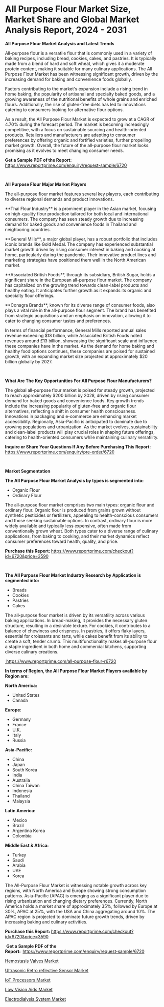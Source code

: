 <p><h1>All Purpose Flour Market Size, Market Share and Global Market Analysis Report, 2024 - 2031</h1></p><p><strong>All Purpose Flour Market Analysis and Latest Trends</strong></p>
<p><p>All-purpose flour is a versatile flour that is commonly used in a variety of baking recipes, including bread, cookies, cakes, and pastries. It is typically made from a blend of hard and soft wheat, which gives it a moderate protein content, making it suitable for many culinary applications. The All Purpose Flour Market has been witnessing significant growth, driven by the increasing demand for baking and convenience foods globally. </p><p>Factors contributing to the market's expansion include a rising trend in home baking, the popularity of artisanal and specialty baked goods, and a growing awareness of the nutritional benefits of whole grains and enriched flours. Additionally, the rise of gluten-free diets has led to innovations catering to consumers looking for alternative flour options. </p><p>As a result, the All Purpose Flour Market is expected to grow at a CAGR of 4.70% during the forecast period. The market is becoming increasingly competitive, with a focus on sustainable sourcing and health-oriented products. Retailers and manufacturers are adapting to consumer preferences by offering organic and fortified varieties, further propelling market growth. Overall, the future of the all-purpose flour market looks promising as it evolves to meet changing consumer needs.</p></p>
<p><strong>Get a Sample PDF of the Report:&nbsp;</strong> <a href="https://www.reportprime.com/enquiry/request-sample/6720?utm_campaign=9&utm_medium=2&utm_source=Github&utm_content=ia&utm_term=05112024&utm_id=all-purpose-flour">https://www.reportprime.com/enquiry/request-sample/6720</a></p>
<p>&nbsp;</p>
<p><strong>All Purpose Flour Major Market Players</strong></p>
<p><p>The all-purpose flour market features several key players, each contributing to diverse regional demands and product innovations. </p><p>**Thai Flour Industry** is a prominent player in the Asian market, focusing on high-quality flour production tailored for both local and international consumers. The company has seen steady growth due to increasing demand for baked goods and convenience foods in Thailand and neighboring countries.</p><p>**General Mills**, a major global player, has a robust portfolio that includes iconic brands like Gold Medal. The company has experienced substantial market growth driven by rising consumer interest in baking and cooking at home, particularly during the pandemic. Their innovative product lines and marketing strategies have positioned them well in the North American market.</p><p>**Associated British Foods**, through its subsidiary, British Sugar, holds a significant share in the European all-purpose flour market. The company has capitalized on the growing trend towards clean-label products and healthy eating. It anticipates further growth as it expands its organic and specialty flour offerings.</p><p>**Conagra Brands**, known for its diverse range of consumer foods, also plays a vital role in the all-purpose flour segment. The brand has benefited from strategic acquisitions and an emphasis on innovation, allowing it to cater to changing consumer tastes and preferences. </p><p>In terms of financial performance, General Mills reported annual sales revenue exceeding $18 billion, while Associated British Foods noted revenues around £13 billion, showcasing the significant scale and influence these companies have in the market. As the demand for home baking and healthy food options continues, these companies are poised for sustained growth, with an expanding market size projected at approximately $20 billion globally by 2027.</p></p>
<p>&nbsp;</p>
<p><strong>What Are The Key Opportunities For All Purpose Flour Manufacturers?</strong></p>
<p><p>The global all-purpose flour market is poised for steady growth, projected to reach approximately $200 billion by 2028, driven by rising consumer demand for baked goods and convenience foods. Key growth trends include the increasing popularity of gluten-free and organic flour alternatives, reflecting a shift in consumer health consciousness. Innovations in packaging and e-commerce are enhancing market accessibility. Regionally, Asia-Pacific is anticipated to dominate due to growing populations and urbanization. As the market evolves, sustainability and clean-label products will play crucial roles in shaping future offerings, catering to health-oriented consumers while maintaining culinary versatility.</p></p>
<p><strong>Inquire or Share Your Questions If Any Before Purchasing This Report:</strong> <a href="https://www.reportprime.com/enquiry/pre-order/6720?utm_campaign=9&utm_medium=2&utm_source=Github&utm_content=ia&utm_term=05112024&utm_id=all-purpose-flour">https://www.reportprime.com/enquiry/pre-order/6720</a></p>
<p>&nbsp;</p>
<p><strong>Market Segmentation</strong></p>
<p><strong>The All Purpose Flour Market Analysis by types is segmented into:</strong></p>
<p><ul><li>Organic Flour</li><li>Ordinary Flour</li></ul></p>
<p><p>The all-purpose flour market comprises two main types: organic flour and ordinary flour. Organic flour is produced from grains grown without synthetic pesticides or fertilizers, appealing to health-conscious consumers and those seeking sustainable options. In contrast, ordinary flour is more widely available and typically less expensive, often made from conventionally grown wheat. Both types cater to a diverse range of culinary applications, from baking to cooking, and their market dynamics reflect consumer preferences toward health, quality, and price.</p></p>
<p><strong>Purchase this Report:&nbsp;</strong><a href="https://www.reportprime.com/checkout?id=6720&price=3590&utm_campaign=9&utm_medium=2&utm_source=Github&utm_content=ia&utm_term=05112024&utm_id=all-purpose-flour">https://www.reportprime.com/checkout?id=6720&price=3590</a></p>
<p>&nbsp;</p>
<p><strong>The All Purpose Flour Market Industry Research by Application is segmented into:</strong></p>
<p><ul><li>Breads</li><li>Cookies</li><li>Pastries</li><li>Cakes</li></ul></p>
<p><p>The all-purpose flour market is driven by its versatility across various baking applications. In bread-making, it provides the necessary gluten structure, resulting in a desirable texture. For cookies, it contributes to a balance of chewiness and crispness. In pastries, it offers flaky layers, essential for croissants and tarts, while cakes benefit from its ability to create a soft, tender crumb. This multifunctionality makes all-purpose flour a staple ingredient in both home and commercial kitchens, supporting diverse culinary creations.</p></p>
<p><a href="https://www.reportprime.com/all-purpose-flour-r6720?utm_campaign=9&utm_medium=2&utm_source=Github&utm_content=ia&utm_term=05112024&utm_id=all-purpose-flour">&nbsp;https://www.reportprime.com/all-purpose-flour-r6720</a></p>
<p><strong>In terms of Region, the All Purpose Flour Market Players available by Region are:</strong></p>
<p>
    <p> <strong> North America: </strong>
        <ul>
            <li>United States</li>
            <li>Canada</li>
        </ul>
        </p> 
    <p> <strong> Europe: </strong>
        <ul>
            <li>Germany</li>
            <li>France</li>
            <li>U.K.</li>
            <li>Italy</li>
            <li>Russia</li>
        </ul>
        </p> 
    <p> <strong> Asia-Pacific: </strong>
        <ul>
            <li>China</li>
            <li>Japan</li>
            <li>South Korea</li>
            <li>India</li>
            <li>Australia</li>
            <li>China Taiwan</li>
            <li>Indonesia</li>
            <li>Thailand</li>
            <li>Malaysia</li>
        </ul>
        </p> 
    <p> <strong> Latin America: </strong>
        <ul>
            <li>Mexico</li>
            <li>Brazil</li>
            <li>Argentina Korea</li>
            <li>Colombia</li>
        </ul>
        </p> 
    <p> <strong> Middle East & Africa: </strong>
        <ul>
            <li>Turkey</li>
            <li>Saudi</li>
            <li>Arabia</li>
            <li>UAE</li>
            <li>Korea</li>
        </ul>
    </p>
    </p>
<p><p>The All-Purpose Flour Market is witnessing notable growth across key regions, with North America and Europe showing strong consumption patterns. Asia-Pacific (APAC) is emerging as a significant player due to rising urbanization and changing dietary preferences. Currently, North America holds a market share of approximately 35%, followed by Europe at 30%, APAC at 25%, with the USA and China aggregating around 10%. The APAC region is projected to dominate future growth trends, driven by increasing baking and culinary activities.</p></p>
<p><strong>Purchase this Report: </strong><a href="https://www.reportprime.com/checkout?id=6720&price=3590&utm_campaign=9&utm_medium=2&utm_source=Github&utm_content=ia&utm_term=05112024&utm_id=all-purpose-flour">https://www.reportprime.com/checkout?id=6720&price=3590</a></p>
<p>&nbsp;<strong>Get a Sample PDF of the Report:&nbsp;&nbsp;</strong><a href="https://www.reportprime.com/enquiry/request-sample/6720?utm_campaign=9&utm_medium=2&utm_source=Github&utm_content=ia&utm_term=05112024&utm_id=all-purpose-flour">https://www.reportprime.com/enquiry/request-sample/6720</a></p>
<p><strong></strong></p>
<p><p><a href="https://issuu.com/reportprime-2/docs/hemostasis-valves-market-size-2030._1eb60f7eca37b6?utm_campaign=9&utm_medium=2&utm_source=Github&utm_content=ia&utm_term=05112024&utm_id=all-purpose-flour">Hemostasis Valves Market</a></p><p><a href="https://github.com/WashimHussain441/Market-Research-Report-List-1/blob/main/ultrasonic-retro-reflective-sensor-market.md?utm_campaign=9&utm_medium=2&utm_source=Github&utm_content=ia&utm_term=05112024&utm_id=all-purpose-flour">Ultrasonic Retro reflective Sensor Market</a></p><p><a href="https://github.com/Annahawkins697/Market-Research-Report-List-1/blob/main/iot-processors-market.md?utm_campaign=9&utm_medium=2&utm_source=Github&utm_content=ia&utm_term=05112024&utm_id=all-purpose-flour">IoT Processors Market</a></p><p><a href="https://issuu.com/reportprime-2/docs/low-vision-aids-market-size-2030.pp_fc3372da43e190?utm_campaign=9&utm_medium=2&utm_source=Github&utm_content=ia&utm_term=05112024&utm_id=all-purpose-flour">Low Vision Aids Market</a></p><p><a href="https://issuu.com/reportprime-2/docs/electrodialysis-system-market-size-_bf26e922718c76?utm_campaign=9&utm_medium=2&utm_source=Github&utm_content=ia&utm_term=05112024&utm_id=all-purpose-flour">Electrodialysis System Market</a></p></p>